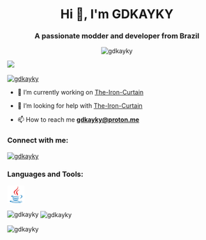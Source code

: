 <h1 align="center">Hi 👋, I'm GDKAYKY</h1>
<h3 align="center">A passionate modder and developer from Brazil</h3>
<p align="center"> <img src="[bg](https://github.com/GDKAYKY/GDKAYKY/assets/108950475/d0f49e46-3f89-457f-b59a-936502d84f23)" alt="gdkayky" /> </p>
<p align="left"> <img src="https://komarev.com/ghpvc/?username=gdkayky&label=Profile%20views&color=0e75b6&style=flat" /> </p>

<p align="left"> <a href="https://github.com/ryo-ma/github-profile-trophy"><img src="https://github-profile-trophy.vercel.app/?username=gdkayky" alt="gdkayky" /></a> </p>

- 🔭 I’m currently working on [The-Iron-Curtain](github.com/GDKAYKY/The-Iron-Curtain)

- 🤝 I’m looking for help with [The-Iron-Curtain](github.com/GDKAYKY/The-Iron-Curtain)

- 📫 How to reach me **gdkayky@proton.me**

<h3 align="left">Connect with me:</h3>
<p align="left">
<a href="https://www.youtube.com/c/gdkayky" target="blank"><img align="center" src="https://raw.githubusercontent.com/rahuldkjain/github-profile-readme-generator/master/src/images/icons/Social/youtube.svg" alt="gdkayky" height="30" width="40" /></a>
</p>

<h3 align="left">Languages and Tools:</h3>
<p align="left"> <a href="https://www.java.com" target="_blank" rel="noreferrer"> <img src="https://raw.githubusercontent.com/devicons/devicon/master/icons/java/java-original.svg" alt="java" width="40" height="40"/> </a> </p>

<p><img align="left" src="https://github-readme-stats.vercel.app/api/top-langs?username=gdkayky&show_icons=true&locale=en&layout=compact" alt="gdkayky" /></p>

<p>&nbsp;<img align="center" src="https://github-readme-stats.vercel.app/api?username=gdkayky&show_icons=true&locale=en" alt="gdkayky" /></p>

<p><img align="center" src="https://github-readme-streak-stats.herokuapp.com/?user=gdkayky&" alt="gdkayky" /></p>
